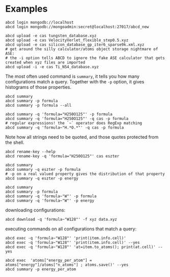 # Examples

```
abcd login mongodb://localhost
abcd login mongodb://mongoadmin:secret@localhost:27017/abcd_new
```
```
abcd upload -e cas tungsten_database.xyz
abcd upload -e cas VelocityVerlet_flexible_step0.5.xyz
abcd upload -e cas silicon_database_gp_iter6_sparse9k.xml.xyz
# get around the silly calculator/atoms object storage nightmare of ASE:
# the -i option tells ABCD to ignore the fake ASE calculator that gets created when xyz files are imported
abcd upload -i -e cas Ti_N54_database.xyz 
```
The most often used command is `summary`, it tells you how many configurations match a query. Together with the `-p` option, it gives histograms of those properties.
```
abcd summary
abcd summary -p formula
abcd summary -p formula --all
```
```
abcd summary -q 'formula="H250O125"' -p formula
abcd summary -q 'formula="H250O125"' -q cas -p formula
# regular expressions! the `~` operator does RegExp matching
abcd summary -q 'formula~"H.*O.*"' -q cas -p formula
```
Note how all strings need to be quoted, and those quotes protected from the shell. 

```
abcd rename-key --help
abcd rename-key -q 'formula="H250O125"' cas eszter
```
```
abcd summary
abcd summary -q eszter -p formula
# -p on a real valued property gives the distribution of that property
abcd summary -q eszter -p energy
```
```
abcd summary
abcd summary -p formula
abcd summary -q 'formula~"W"' -p formula
abcd summary -q 'formula~"W"' -p energy
```

downloading configurations:
```
abcd download -q 'formula~"W128"' -f xyz data.xyz
```

executing commands on all configurations that match a query:
```
abcd exec -q 'formula~"W128"' 'print(item.info.cell)'
abcd exec -q 'formula~"W128"' 'print(item.info.cell)' --yes
abcd exec -q 'formula~"W128"' 'at=item.to_atoms(); print(at.cell)' --yes
```
```
abcd exec  'atoms["energy_per_atom"] = atoms["energy"]/atoms["n_atoms"] ; atoms.save()' --yes
abcd summary -p energy_per_atom
```

